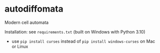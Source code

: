 # autodiffomata
Modern cell automata

Installation: see `requirements.txt` (built on Windows with Python 3.10)
- use `pip install curses` instead of `pip install windows-curses` on Mac or Linux
